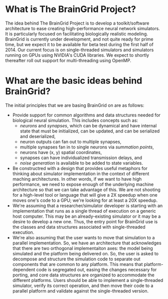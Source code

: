 # What is The BrainGrid Project? #

The idea behind The BrainGrid Project is to develop a toolkit/software architecture to ease creating high-performance neural network simulators. It is particularly focused on facilitating biologically realistic modeling. BrainGrid is currently under development, and not quite ready for prime time, but we expect it to be available for beta test during the first half of 2014. Our current focus is on single-threaded simulators and simulators running on GPUs using NVIDIA's CUDA libraries. We expect to shortly thereafter roll out support for multi-threading using OpenMP.

# What are the basic ideas behind BrainGrid? #

The initial principles that we are basing BrainGrid on are as follows:

* Provide support for common algorithms and data structures needed for biological neural simulation. This includes concepts such as:
  + _neurons_ and _synapses_, which can be dynamical and have internal state that must be initialized, can be updated, and can be serialized and deserialized,
  + neuron outputs can fan out to multiple synapses,
  + multiple synapses fan in to single neurons via _summation points_,
  + neurons have (x, y) spatial coordinates,
  + synapses can have individualized transmission delays, and
  + _noise generation_ is available to be added to state variables.
* Be constructred with a design that provides useful metaphors for thinking about simulator implementation in the context of different maching architectures. In other words, if we want to have high performance, we need to expose enough of the underlying machine architecture so that we can take advantage of this. We are not shooting for a high-level tool or language that will give a 2X speedup when one moves one's code to a GPU; we're looking for at least a 20X speedup.
* We're assuming that a researcher/simulator developer is starting with an implementation that runs as a single thread of execution on a generic host computer. This may be an already-existing simulator or it may be a desire to develop a new one. Thus, the entry point for BrainGrid use is the classes and data structures associated with single-threaded execution.
* We're also assuming that the user wants to move that simulation to a parallel implementation. So, we have an architecture that acknowledges that there are two orthogonal implementaiton axes: the model being simulated and the platform being delivered on. So, the user is asked to decompose and structure the simulation code to separate out components that are common to any platform. This means that platform-dependent code is segregated out, easing the changes necessary for porting, and core data structures are organized to accommodate the different platforms. Users should be able to implement a single-threaded simulator, verify its correct operation, and then move their code to a parallel platform and validate against the single-threaded version.
